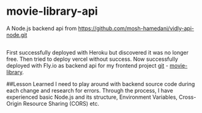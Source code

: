 # movie-library-api

A Node.js backend api from https://github.com/mosh-hamedani/vidly-api-node.git

##
First successfully deployed with Heroku but discovered it was no longer free. Then tried to deploy vercel without success. 
Now successfully deployed with Fly.io as backend api for my frontend project [git](https://github.com/JinhuiWeng/movie-library.git) - [movie-library](https://movie-library-gules.vercel.app).

##Lesson Learned
I need to play around with backend source code during each change and research for errors.
Through the process, I have experienced basic Node.js and its structure, Environment Variables, Cross-Origin Resource Sharing (CORS) etc.
